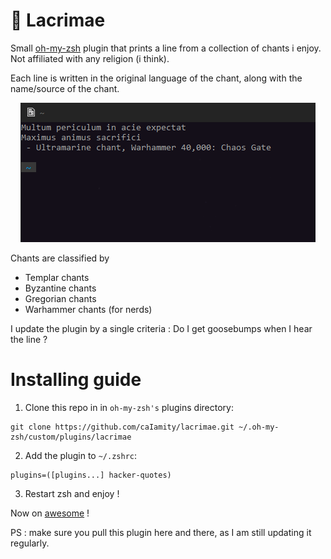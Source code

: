 # 🙏 Lacrimae
Small [oh-my-zsh](https://ohmyz.sh/) plugin that prints a line from a collection of chants i enjoy. Not affiliated with any religion (i think).

Each line is written in the original language of the chant, along with the name/source of the chant.

<p align="center">
  <img src="https://github.com/caIamity/lacrimae/blob/main/preview/lacrimae_preview.png" alt=""/>
</p>

Chants are classified by
 - Templar chants
 - Byzantine chants
 - Gregorian chants
 - Warhammer chants (for nerds)


I update the plugin by a single criteria : Do I get goosebumps when I hear the line ?

# Installing guide

1. Clone this repo in in `oh-my-zsh's` plugins directory:
```
git clone https://github.com/caIamity/lacrimae.git ~/.oh-my-zsh/custom/plugins/lacrimae
```
2. Add the plugin to `~/.zshrc`:
```
plugins=([plugins...] hacker-quotes)
```
3. Restart zsh and enjoy !

Now on [awesome](https://github.com/unixorn/awesome-zsh-plugins) !

PS : make sure you pull this plugin here and there, as I am still updating it regularly.
